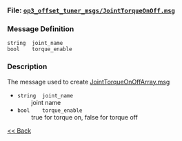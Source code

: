 ### File: [`op3_offset_tuner_msgs/JointTorqueOnOff.msg`](https://github.com/ROBOTIS-GIT/ROBOTIS-OP3-msgs/blob/master/op3_offset_tuner_msgs/msg/JointTorqueOnOff.msg)
### Message Definition
```
string  joint_name
bool    torque_enable
```

### Description
The message used to create [JointTorqueOnOffArray.msg](op3_JointTorqueOnOffArray.msg)
* `string  joint_name`  
&emsp;&emsp; joint name  
* `bool    torque_enable`  
&emsp;&emsp; true for torque on, false for torque off

[&lt;&lt; Back](op3_offset_tuner_msgs.md)
